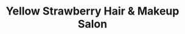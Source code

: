 ---
title: "Yellow Strawberry Hair & Makeup Salon"
url: /lakewood-ranch/yellow-strawberry-hair-and-makeup-salon/
shop: beauty
---